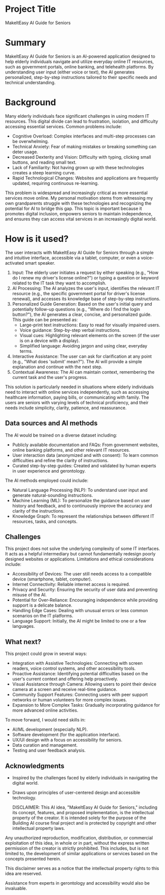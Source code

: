 # Project Title

MakeItEasy AI Guide for Seniors

# Summary

MakeItEasy AI Guide for Seniors is an AI-powered application designed to help elderly individuals navigate and utilize everyday online IT resources, such as government portals, online banking, and telehealth platforms. By understanding user input (either voice or text), the AI generates personalized, step-by-step instructions tailored to their specific needs and technical understanding.

# Background

Many elderly individuals face significant challenges in using modern IT resources. This digital divide can lead to frustration, isolation, and difficulty accessing essential services. Common problems include:

* Cognitive Overload: Complex interfaces and multi-step processes can be overwhelming.
* Technical Anxiety: Fear of making mistakes or breaking something can deter usage.
* Decreased Dexterity and Vision: Difficulty with typing, clicking small buttons, and reading small text.
* Lack of Familiarity: Not having grown up with these technologies creates a steep learning curve.
* Rapid Technological Changes: Websites and applications are frequently updated, requiring continuous re-learning.

This problem is widespread and increasingly critical as more essential services move online. My personal motivation stems from witnessing my own grandparents struggle with these technologies and recognizing the potential for AI to bridge this gap. This topic is important because it promotes digital inclusion, empowers seniors to maintain independence, and ensures they can access vital services in an increasingly digital world.

# How is it used?

The user interacts with MakeItEasy AI Guide for Seniors through a simple and intuitive interface, accessible via a tablet, computer, or even a voice-activated smart speaker.

1.  Input: The elderly user initiates a request by either speaking (e.g., "How do I renew my driver's license online?") or typing a question or keyword related to the IT task they want to accomplish.
2.  AI Processing: The AI analyzes the user's input, identifies the relevant IT resource (e.g., the specific government portal for driver's license renewal), and accesses its knowledge base of step-by-step instructions.
3.  Personalized Guide Generation: Based on the user's initial query and potentially follow-up questions (e.g., "Where do I find the login button?"), the AI generates a clear, concise, and personalized guide. This guide can be presented as:
    * Large-print text instructions: Easy to read for visually impaired users.
    * Voice guidance: Step-by-step verbal instructions.
    * Visual cues: Highlighting relevant elements on the screen (if the user is on a device with a display).
    * Simplified language: Avoiding jargon and using clear, everyday terms.
4.  Interactive Assistance: The user can ask for clarification at any point (e.g., "What does 'submit' mean?"). The AI will provide a simple explanation and continue with the next step.
5.  Contextual Awareness: The AI can maintain context, remembering the current task and the user's progress.

This solution is particularly needed in situations where elderly individuals need to interact with online services independently, such as accessing healthcare information, paying bills, or communicating with family. The users are seniors with varying levels of technical proficiency, and their needs include simplicity, clarity, patience, and reassurance.

## Data sources and AI methods

The AI would be trained on a diverse dataset including:

* Publicly available documentation and FAQs: From government websites, online banking platforms, and other relevant IT resources.
* User interaction data (anonymized and with consent): To learn common difficulties and refine the clarity of instructions.
* Curated step-by-step guides: Created and validated by human experts in user experience and gerontology.

The AI methods employed could include:

* Natural Language Processing (NLP): To understand user input and generate natural-sounding instructions.
* Machine Learning (ML): To personalize the guidance based on user history and feedback, and to continuously improve the accuracy and clarity of the instructions.
* Knowledge Graph: To represent the relationships between different IT resources, tasks, and concepts.

## Challenges

This project does not solve the underlying complexity of some IT interfaces. It acts as a helpful intermediary but cannot fundamentally redesign poorly designed websites or applications. Limitations and ethical considerations include:

* Accessibility of Devices: The user still needs access to a compatible device (smartphone, tablet, computer).
* Internet Connectivity: Reliable internet access is required.
* Privacy and Security: Ensuring the security of user data and preventing misuse of the AI.
* Potential for Over-Reliance: Encouraging independence while providing support is a delicate balance.
* Handling Edge Cases: Dealing with unusual errors or less common scenarios on the IT platforms.
* Language Support: Initially, the AI might be limited to one or a few languages.

## What next?

This project could grow in several ways:

* Integration with Assistive Technologies: Connecting with screen readers, voice control systems, and other accessibility tools.
* Proactive Assistance: Identifying potential difficulties based on the user's current context and offering help proactively.
* Visual Assistance through Camera: Allowing users to point their device camera at a screen and receive real-time guidance.
* Community Support Features: Connecting users with peer support networks or human volunteers for more complex issues.
* Expansion to More Complex Tasks: Gradually incorporating guidance for more advanced online activities.

To move forward, I would need skills in:

* AI/ML development (especially NLP).
* Software development (for the application interface).
* UX/UI design with a focus on accessibility for seniors.
* Data curation and management.
* Testing and user feedback analysis.

## Acknowledgments

* Inspired by the challenges faced by elderly individuals in navigating the digital world.
* Draws upon principles of user-centered design and accessible technology.

  DISCLAIMER:
This AI idea, "MakeItEasy AI Guide for Seniors," including its concept, features, and proposed implementation, is the intellectual property of the creator. It is intended solely for the purpose of the Building AI course final project and is protected by copyright and other intellectual property laws.

Any unauthorized reproduction, modification, distribution, or commercial exploitation of this idea, in whole or in part, without the express written permission of the creator is strictly prohibited. This includes, but is not limited to, the development of similar applications or services based on the concepts presented herein.

This disclaimer serves as a notice that the intellectual property rights to this idea are reserved.

Assistance from experts in gerontology and accessibility would also be invaluable.
